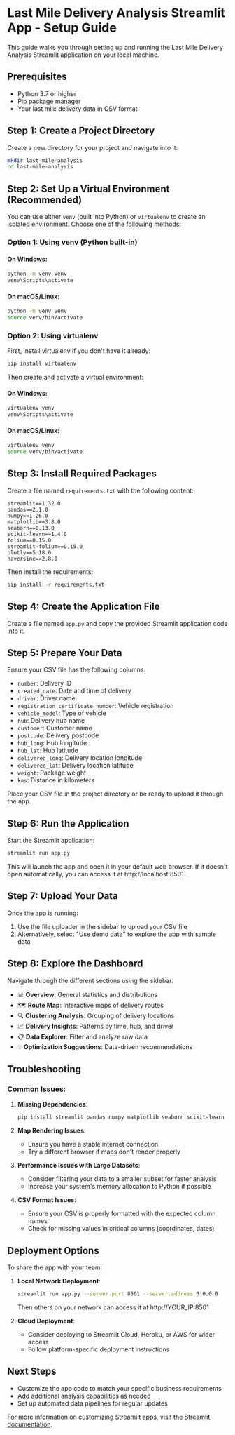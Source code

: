 # Last Mile Delivery Analysis Streamlit App - Setup Guide

This guide walks you through setting up and running the Last Mile Delivery Analysis Streamlit application on your local machine.

## Prerequisites

- Python 3.7 or higher
- Pip package manager
- Your last mile delivery data in CSV format

## Step 1: Create a Project Directory

Create a new directory for your project and navigate into it:

```bash
mkdir last-mile-analysis
cd last-mile-analysis
```

## Step 2: Set Up a Virtual Environment (Recommended)

You can use either `venv` (built into Python) or `virtualenv` to create an isolated environment. Choose one of the following methods:

### Option 1: Using venv (Python built-in)

#### On Windows:
```bash
python -m venv venv
venv\Scripts\activate
```

#### On macOS/Linux:
```bash
python -m venv venv
source venv/bin/activate
```

### Option 2: Using virtualenv

First, install virtualenv if you don't have it already:
```bash
pip install virtualenv
```

Then create and activate a virtual environment:

#### On Windows:
```bash
virtualenv venv
venv\Scripts\activate
```

#### On macOS/Linux:
```bash
virtualenv venv
source venv/bin/activate
```

## Step 3: Install Required Packages

Create a file named `requirements.txt` with the following content:

```
streamlit==1.32.0
pandas==2.1.0
numpy==1.26.0
matplotlib==3.8.0
seaborn==0.13.0
scikit-learn==1.4.0
folium==0.15.0
streamlit-folium==0.15.0
plotly==5.18.0
haversine==2.8.0
```

Then install the requirements:

```bash
pip install -r requirements.txt
```

## Step 4: Create the Application File

Create a file named `app.py` and copy the provided Streamlit application code into it.

## Step 5: Prepare Your Data

Ensure your CSV file has the following columns:
- `number`: Delivery ID
- `created_date`: Date and time of delivery
- `driver`: Driver name
- `registration_certificate_number`: Vehicle registration
- `vehicle_model`: Type of vehicle
- `hub`: Delivery hub name
- `customer`: Customer name
- `postcode`: Delivery postcode
- `hub_long`: Hub longitude
- `hub_lat`: Hub latitude
- `delivered_long`: Delivery location longitude
- `delivered_lat`: Delivery location latitude
- `weight`: Package weight
- `kms`: Distance in kilometers

Place your CSV file in the project directory or be ready to upload it through the app.

## Step 6: Run the Application

Start the Streamlit application:

```bash
streamlit run app.py
```

This will launch the app and open it in your default web browser. If it doesn't open automatically, you can access it at http://localhost:8501.

## Step 7: Upload Your Data

Once the app is running:
1. Use the file uploader in the sidebar to upload your CSV file
2. Alternatively, select "Use demo data" to explore the app with sample data

## Step 8: Explore the Dashboard

Navigate through the different sections using the sidebar:
- 📊 **Overview**: General statistics and distributions
- 🗺️ **Route Map**: Interactive maps of delivery routes
- 🔍 **Clustering Analysis**: Grouping of delivery locations
- 📈 **Delivery Insights**: Patterns by time, hub, and driver
- 📋 **Data Explorer**: Filter and analyze raw data
- 💡 **Optimization Suggestions**: Data-driven recommendations

## Troubleshooting

### Common Issues:

1. **Missing Dependencies**:
   ```bash
   pip install streamlit pandas numpy matplotlib seaborn scikit-learn folium streamlit-folium plotly haversine
   ```

2. **Map Rendering Issues**:
   - Ensure you have a stable internet connection
   - Try a different browser if maps don't render properly

3. **Performance Issues with Large Datasets**:
   - Consider filtering your data to a smaller subset for faster analysis
   - Increase your system's memory allocation to Python if possible

4. **CSV Format Issues**:
   - Ensure your CSV is properly formatted with the expected column names
   - Check for missing values in critical columns (coordinates, dates)

## Deployment Options

To share the app with your team:

1. **Local Network Deployment**:
   ```bash
   streamlit run app.py --server.port 8501 --server.address 0.0.0.0
   ```
   Then others on your network can access it at http://YOUR_IP:8501

2. **Cloud Deployment**:
   - Consider deploying to Streamlit Cloud, Heroku, or AWS for wider access
   - Follow platform-specific deployment instructions

## Next Steps

- Customize the app code to match your specific business requirements
- Add additional analysis capabilities as needed
- Set up automated data pipelines for regular updates

For more information on customizing Streamlit apps, visit the [Streamlit documentation](https://docs.streamlit.io/).
